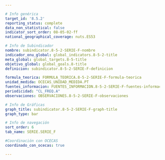```yaml
---

# Info genérica
target_id: '8.5.2'
reporting_status: complete
data_non_statistical: false
indicator_sort_order: 08-05-02-ff
national_geographical_coverage: nuts.ES53

# Info de Subindicador
nombre: subindicator.8-5-2-SERIE-F-nombre
indicador_onu_global: global_indicators.8-5-2-title
meta_global: global_targets.8-5-title
objetivo_global: global_goals.8-title
definicion: subindicator.8-5-2-SERIE-F-definicion

formula_teorica: FORMULA_TEORICA.8-5-2-SERIE-F-formula-teorica
unidad_medida: OCECAS_UNIDAD_MEDIDA.PT
fuentes_informacion: FUENTES_INFORMACION.8-5-2-SERIE-F-fuentes-informacion
periodicidad: "CL_FREQ.A"
observaciones: OBSERVACIONES.8-5-2-SERIE-F-observaciones

# Info de Gráficas
graph_title: subindicator.8-5-2-SERIE-F-graph-title
graph_type: bar

# Info de navegación
sort_order: 6
tab_name: SERIE.SERIE_F

#Coordinación con OCECAS
coordinado_con_ocecas: true

---
```

